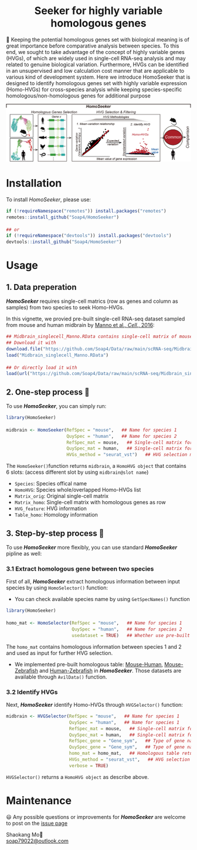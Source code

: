 <h1 align="center">Seeker for highly variable homologous genes</h1>
🎯 Keeping the potential homologous genes set with biological meaning is of great importance before comparative analysis between species. To this end, we sought to take advantage of the concept of highly variable genes (HVGs), of which are widely used in single-cell RNA-seq analysis and may related to genuine biological variation. Furthermore, HVGs can be identified in an unsupervised and low calculation cost manner that are applicable to various kind of development system. Here we introduce HomoSeeker that is designed to identify homologous genes set with highly variable expression (Homo-HVGs) for cross-species analysis while keeping species-specific homologous/non-homologous genes for additional purpose

![image](https://github.com/Soap4/HomoSeeker/blob/master/image/HomoSeeker.png)

# Installation
To install *HomoSeeker*, please use:
```r
if (!requireNamespace("remotes")) install.packages("remotes")
remotes::install_github("Soap4/HomoSeeker")

## or
if (!requireNamespace("devtools")) install.packages("devtools")
devtools::install_github("Soap4/HomoSeeker")
```
# Usage
## 1. Data preperation

***HomoSeeker*** requires single-cell matrics (row as genes and column as samples) from two species to seek Homo-HVGs.

In this vignette, we provied pre-built single-cell RNA-seq dataset sampled from mouse and human midbrain by [Manno et al., *Cell*., 2016](https://doi.org/10.1016/j.cell.2016.09.027):

```r
## Midbrain_singlecell_Manno.RData contains single-cell matrix of mouse and human
## Download it with
download.file("https://github.com/Soap4/Data/raw/main/scRNA-seq/Midbrain_singlecell_Manno.RData","Midbrain_singlecell_Manno.RData")
load("Midbrain_singlecell_Manno.RData")

## Or directly load it with
load(url("https://github.com/Soap4/Data/raw/main/scRNA-seq/Midbrain_singlecell_Manno.RData"))
```

## 2. One-step process 🚀

To use ***HomoSeeker***, you can simply run:
```r
library(HomoSeeker)

midbrain <- HomoSeeker(RefSpec = "mouse",   ## Name for species 1
                       QuySpec = "human",   ## Name for species 2
                       RefSpec_mat = mouse,   ## Single-cell matrix for species 1
                       QuySpec_mat = human,   ## Single-cell matrix for species 2
                       HVGs_method = "seurat_vst")   ## HVG selection method                                   
```
The ```HomoSeeker()```function returns ```midbrain```, a ```HomoHVG object``` that contains 6 slots: (access different slot by using ```midbrain@slot name```)

+ ```Species```: Species offical name  
+ ```HomoHVG```: Species whole/overlapped Homo-HVGs list  
+ ```Matrix_orig```: Original single-cell matrix  
+ ```Matrix_homo```: Single-cell matrix with homologous genes as row  
+ ```HVG_feature```: HVG information  
+ ```Table_homo```: Homology information  

## 3. Step-by-step process 📜

To use ***HomoSeeker*** more flexibly, you can use standard ***HomoSeeker*** pipline as well:

### 3.1 Extract homologous gene between two species
First of all, ***HomoSeeker*** extract homologous information between input species by using ```HomoSelector()``` function:  
+ You can check available species name by using ```GetSpecNames()``` function
```r
library(HomoSeeker)

homo_mat <- HomoSelector(RefSpec = "mouse",   ## Name for species 1
                         QuySpec = "human",   ## Name for species 2
                         usedataset = TRUE)   ## Whether use pre-built dataset
```
The ```homo_mat``` contains homologous information between species 1 and 2 and used as input for further HVG selection.  
+ We implemented pre-built homologous table: [Mouse-Human](https://github.com/Soap4/Data/files/10283572/Orthologues_Human_Mouse.csv), [Mouse-Zebrafish](https://github.com/Soap4/Data/files/10283574/Orthologues_Mouse_Zebrafish.csv) and [Human-Zebrafish](https://github.com/Soap4/Data/files/10283573/Orthologues_Human_Zebrafish.csv) in ***HomoSeeker***. Those datasets are available through ```AvilData()``` function.

### 3.2 Identify HVGs

Next, ***HomoSeeker*** identify Homo-HVGs through ```HVGSelector()``` function: 
```r
midbrain <- HVGSelector(RefSpec = "mouse",   ## Name for species 1
                        QuySpec = "human",   ## Name for species 1
                        RefSpec_mat = mouse,   ## Single-cell matrix for species 1
                        QuySpec_mat = human,   ## Single-cell matrix for species 2
                        RefSpec_gene = "Gene_sym",   ## Type of gene name of single-cell matrix of species 1
                        QuySpec_gene = "Gene_sym",   ## Type of gene name of single-cell matrix of species 2
                        homo_mat = homo_mat,   ## Homologous table returned by HomoSelector()
                        HVGs_method = "seurat_vst",   ## HVG selection method
                        verbose = TRUE)
```
```HVGSelector()``` returns a ```HomoHVG object``` as describe above.

# Maintenance
😃 Any possible questions or improvements for ***HomoSeeker*** are welcome to post on the [issue page](https://github.com/Soap4/Data/issues)

Shaokang Mo🙇  
soap79022@outlook.com
